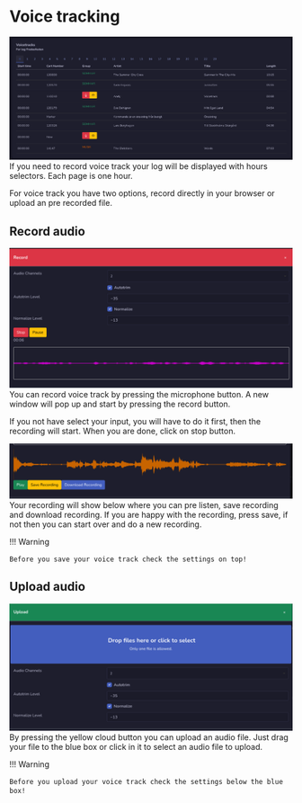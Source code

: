 # Voice tracking
![Screenshot](img/voicetrack.png)
If you need to record voice track your log will be displayed with hours selectors. Each page is one hour.

For voice track you have two options, record directly in your browser or upload an pre recorded file.

## Record audio
![Screenshot](img/record2.png)
You can record voice track by pressing the microphone button. A new window will pop up and start by pressing the record button.

If you not have select your input, you will have to do it first, then the recording will start. When you are done, click on stop button.

![Screenshot](img/record3.png)
Your recording will show below where you can pre listen, save recording and download recording. If you are happy with the recording, press save, if not then you can start over and do a new recording.

!!! Warning

    Before you save your voice track check the settings on top!

## Upload audio
![Screenshot](img/uploadvoice.png)
By pressing the yellow cloud button you can upload an audio file. Just drag your file to the blue box or click in it to select an audio file to upload.

!!! Warning

    Before you upload your voice track check the settings below the blue box!